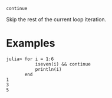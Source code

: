 ```
continue
```

Skip the rest of the current loop iteration.

# Examples

```jldoctest
julia> for i = 1:6
           iseven(i) && continue
           println(i)
       end
1
3
5
```
